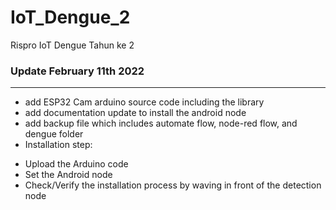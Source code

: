 # IoT_Dengue_2
Rispro IoT Dengue Tahun ke 2

### Update February 11th 2022
---
- add ESP32 Cam arduino source code including the library 
- add documentation update to install the android node
- add backup file which includes automate flow, node-red flow, and dengue folder
- Installation step: 
* Upload the Arduino code
* Set the Android node
* Check/Verify the installation process by waving in front of the detection node
